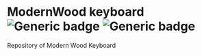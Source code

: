 # ModernWood keyboard ![Generic badge](https://img.shields.io/badge/Version-b1.0-brightgreen.svg) ![Generic badge](https://img.shields.io/github/last-commit/Electroner/ModernWood)
Repository of Modern Wood Keyboard
